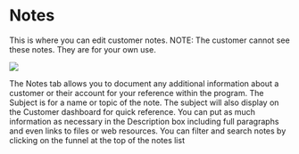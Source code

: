 # Notes

This is where you can edit customer notes. NOTE: The customer cannot see these notes. They are for your own use.

![](https://cdn.realsgii2.dev/wise-software-docs/image_35.03f29b0f.png)

The Notes tab allows you to document any additional information about a customer or their account for your reference within the program. The Subject is for a name or topic of the note. The subject will also display on the Customer dashboard for quick reference. You can put as much information as necessary in the Description box including full paragraphs and even links to files or web resources. You can filter and search notes by clicking on the funnel at the top of the notes list
